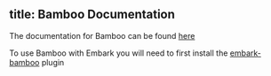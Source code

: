 title: Bamboo Documentation
---

The documentation for Bamboo can be found [here](https://github.com/pirapira/bamboo)

To use Bamboo with Embark you will need to first install the [embark-bamboo](https://github.com/embarklabs/embark-bamboo) plugin

